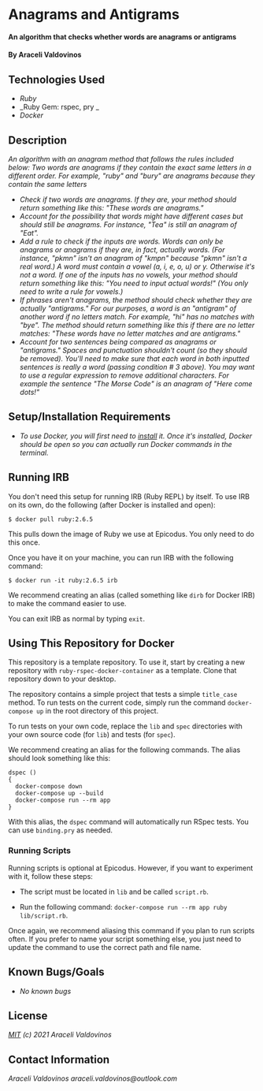 # Anagrams and Antigrams

#### An algorithm that checks whether words are anagrams or antigrams

#### By Araceli Valdovinos

## Technologies Used

* _Ruby_
* _Ruby Gem: rspec, pry _
* _Docker_

## Description
_An algorithm with an anagram method that follows the rules included below:_
_Two words are anagrams if they contain the exact same letters in a different order. For example, "ruby" and "bury" are anagrams because they contain the same letters_
* _Check if two words are anagrams. If they are, your method should return something like this: "These words are anagrams."_
* _Account for the possibility that words might have different cases but should still be anagrams. For instance, "Tea" is still an anagram of "Eat"._
* _Add a rule to check if the inputs are words. Words can only be anagrams or anagrams if they are, in fact, actually words. (For instance, "pkmn" isn't an anagram of "kmpn" because "pkmn" isn't a real word.) A word must contain a vowel (a, i, e, o, u) or y. Otherwise it's not a word. If one of the inputs has no vowels, your method should return something like this: "You need to input actual words!" (You only need to write a rule for vowels.)_
* _If phrases aren't anagrams, the method should check whether they are actually "antigrams." For our purposes, a word is an "antigram" of another word if no letters match. For example, "hi" has no matches with "bye". The method should return something like this if there are no letter matches: "These words have no letter matches and are antigrams."_
* _Account for two sentences being compared as anagrams or "antigrams." Spaces and punctuation shouldn't count (so they should be removed). You'll need to make sure that each word in both inputted sentences is really a word (passing condition # 3 above). You may want to use a regular expression to remove additional characters. For example the sentence "The Morse Code" is an anagram of "Here come dots!"_


## Setup/Installation Requirements
* _To use Docker, you will first need to [install](https://docs.docker.com/get-docker/) it. Once it's installed, Docker should be open so you can actually run Docker commands in the terminal._


## Running IRB

You don't need this setup for running IRB (Ruby REPL) by itself. To use IRB on its own, do the following (after Docker is installed and open):

```
$ docker pull ruby:2.6.5
```

This pulls down the image of Ruby we use at Epicodus. You only need to do this once.

Once you have it on your machine, you can run IRB with the following command:

```
$ docker run -it ruby:2.6.5 irb
```

We recommend creating an alias (called something like `dirb` for Docker IRB) to make the command easier to use.

You can exit IRB as normal by typing `exit`.

## Using This Repository for Docker

This repository is a template repository. To use it, start by creating a new repository with `ruby-rspec-docker-container` as a template. Clone that repository down to your desktop.

The repository contains a simple project that tests a simple `title_case` method. To run tests on the current code, simply run the command `docker-compose up` in the root directory of this project.

To run tests on your own code, replace the `lib` and `spec` directories with your own source code (for `lib`) and tests (for `spec`).

We recommend creating an alias for the following commands. The alias should look something like this:

```
dspec ()
{
  docker-compose down
  docker-compose up --build
  docker-compose run --rm app
}
```

With this alias, the `dspec` command will automatically run RSpec tests. You can use `binding.pry` as needed.

### Running Scripts

Running scripts is optional at Epicodus. However, if you want to experiment with it, follow these steps:

* The script must be located in `lib` and be called `script.rb`.

* Run the following command: `docker-compose run --rm app ruby lib/script.rb`.

Once again, we recommend aliasing this command if you plan to run scripts often. If you prefer to name your script something else, you just need to update the command to use the correct path and file name.

## Known Bugs/Goals
* _No known bugs_



## License
_[MIT](https://opensource.org/licenses/MIT) (c) 2021 Araceli Valdovinos_


## Contact Information
_Araceli Valdovinos araceli.valdovinos@outlook.com_